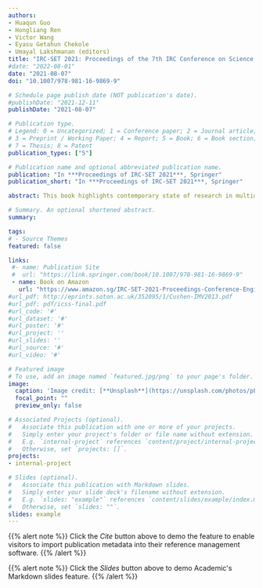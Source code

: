 ```yaml
---
authors:
- Huaqun Guo
- Hongliang Ren
- Victor Wang
- Eyasu Getahun Chekole
- Umayal Lakshmanan (editors)
title: "IRC-SET 2021: Proceedings of the 7th IRC Conference on Science, Engineering and Technology"
#date: "2022-08-01"
date: "2021-08-07"
doi: "10.1007/978-981-16-9869-9"

# Schedule page publish date (NOT publication's date).
#publishDate: "2021-12-11"
publishDate: "2021-08-07"

# Publication type.
# Legend: 0 = Uncategorized; 1 = Conference paper; 2 = Journal article;
# 3 = Preprint / Working Paper; 4 = Report; 5 = Book; 6 = Book section;
# 7 = Thesis; 8 = Patent
publication_types: ["5"]

# Publication name and optional abbreviated publication name.
publication: "In ***Proceedings of IRC-SET 2021***, Springer"
publication_short: "In ***Proceedings of IRC-SET 2021***, Springer"

abstract: This book highlights contemporary state of research in multidisciplinary areas in computer science, computer engineering, chemical engineering, mechanical engineering, physics, biomedical sciences, life sciences, medicine, and health care. The accepted submissions to the 7th IRC Conference on Science, Engineering and Technology (IRC-SET 2021) that were presented on August 7, 2021, are published in this conference proceedings. The papers presented here were shortlisted after extensive rounds of rigorous reviews by a panel of esteemed individuals who are pioneers and experts in their respective domains.

# Summary. An optional shortened abstract.
summary: 

tags:
# - Source Themes
featured: false

links:
 #- name: Publication Site
 #  url: "https://link.springer.com/book/10.1007/978-981-16-9869-9"
 - name: Book on Amazon
   url: "https://www.amazon.sg/IRC-SET-2021-Proceedings-Conference-Engineering/dp/9811698686/ref=asc_df_9811698686/?tag=googleshoppin-22&linkCode=df0&hvadid=606222621324&hvpos=&hvnetw=g&hvrand=9947739104393342042&hvpone=&hvptwo=&hvqmt=&hvdev=c&hvdvcmdl=&hvlocint=&hvlocphy=9062548&hvtargid=pla-1714038169144&psc=1"
#url_pdf: http://eprints.soton.ac.uk/352095/1/Cushen-IMV2013.pdf
#url_pdf: pdf/icss-final.pdf
#url_code: '#'
#url_dataset: '#'
#url_poster: '#'
#url_project: ''
#url_slides: ''
#url_source: '#'
#url_video: '#'

# Featured image
# To use, add an image named `featured.jpg/png` to your page's folder. 
image:
  caption: 'Image credit: [**Unsplash**](https://unsplash.com/photos/pLCdAaMFLTE)'
  focal_point: ""
  preview_only: false

# Associated Projects (optional).
#   Associate this publication with one or more of your projects.
#   Simply enter your project's folder or file name without extension.
#   E.g. `internal-project` references `content/project/internal-project/index.md`.
#   Otherwise, set `projects: []`.
projects:
- internal-project

# Slides (optional).
#   Associate this publication with Markdown slides.
#   Simply enter your slide deck's filename without extension.
#   E.g. `slides: "example"` references `content/slides/example/index.md`.
#   Otherwise, set `slides: ""`.
slides: example
---
```


{{% alert note %}}
Click the *Cite* button above to demo the feature to enable visitors to import publication metadata into their reference management software.
{{% /alert %}}

{{% alert note %}}
Click the *Slides* button above to demo Academic's Markdown slides feature.
{{% /alert %}}


